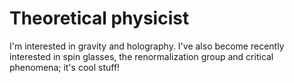 # Theoretical physicist

I'm interested in gravity and holography. I've also become recently interested in spin glasses, the renormalization group and critical phenomena; it's cool stuff!

